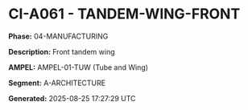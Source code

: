 # CI-A061 - TANDEM-WING-FRONT

**Phase:** 04-MANUFACTURING

**Description:** Front tandem wing

**AMPEL:** AMPEL-01-TUW (Tube and Wing)

**Segment:** A-ARCHITECTURE

**Generated:** 2025-08-25 17:27:29 UTC
